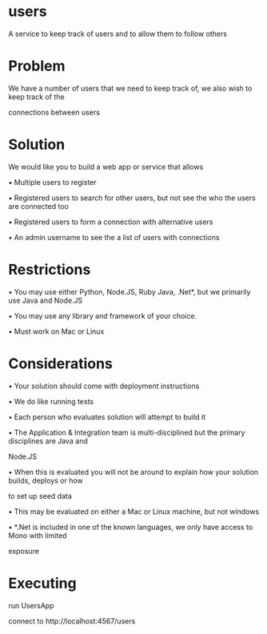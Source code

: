 # users
A service to keep track of users and to allow them to follow others

# Problem

We have a number of users that we need to keep track of, we also wish to keep track of the 

connections between users

# Solution

We would like you to build a web app or service that allows

• Multiple users to register

• Registered users to search for other users, but not see the who the users are connected too

• Registered users to form a connection with alternative users

• An admin username to see the a list of users with connections

# Restrictions

• You may use either Python, Node.JS, Ruby Java, .Net*, but we primarily use Java and Node.JS

• You may use any library and framework of your choice. 

• Must work on Mac or Linux

# Considerations

• Your solution should come with deployment instructions

• We do like running tests

• Each person who evaluates solution will attempt to build it

• The Application & Integration team is multi-disciplined but the primary disciplines are Java and 

Node.JS

• When this is evaluated you will not be around to explain how your solution builds, deploys or how 

to set up seed data

• This may be evaluated on either a Mac or Linux machine, but not windows

• *.Net is included in one of the known languages, we only have access to Mono with limited 

exposure

# Executing

run UsersApp

connect to  http://localhost:4567/users
